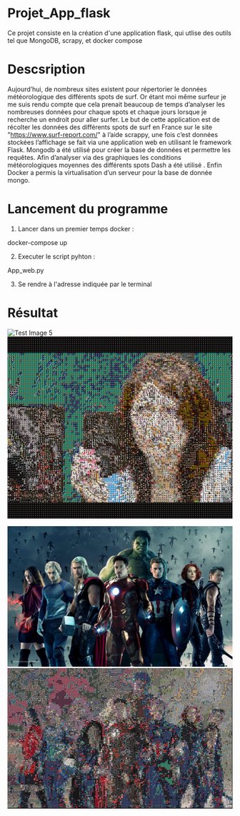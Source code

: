 # Projet_App_flask

Ce projet consiste en la création d'une application flask, qui utlise des outils tel que MongoDB, scrapy, et docker compose 

# Descsription 

Aujourd’hui, de nombreux sites existent pour répertorier le données météorologique des différents spots de surf. Or étant moi même surfeur je me suis rendu compte que cela prenait beaucoup de temps d’analyser les nombreuses données pour chaque spots et chaque jours lorsque je recherche un endroit pour aller surfer.
Le but de cette application est de récolter les données des différents spots de surf en France sur le site "https://www.surf-report.com/" à l’aide scrappy, une fois c’est données stockées l’affichage se fait via une application web en utilisant le framework Flask. Mongodb a été utilisé pour créer la base de données et permettre les requêtes.
Afin d’analyser via des graphiques les conditions météorologiques moyennes des différents spots Dash a été utilisé .
Enfin Docker a permis la virtualisation d’un serveur pour la base de donnée mongo.


# Lancement du programme 

1) Lancer dans un premier temps docker :

docker-compose up 


2) Executer le script pyhton :

App_web.py

3) Se rendre à l'adresse indiquée par le terminal 


# Résultat 
![Test Image 5](https://github.com/AntoineMOREAU1/Mosaique-image-python-Projet-2017/blob/main/img_read_me/Affichage_des_spots.png)
![Test Image 6](https://github.com/AntoineMOREAU1/Mosaique-image-python-Projet-2017/blob/main/Photo-Final/aurelie28.jpg)

![Test Image 1](https://github.com/AntoineMOREAU1/Mosaique-image-python-Projet-2017/blob/main/Photo-OG/avengers.jpg)
![Test Image 2](https://github.com/AntoineMOREAU1/Mosaique-image-python-Projet-2017/blob/main/Photo-Final/avangersfinal.jpg)




